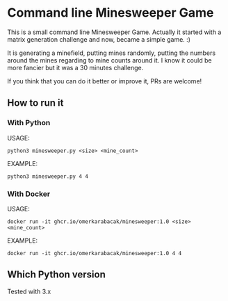 # Command line Minesweeper Game

This is a small command line Minesweeper Game.
Actually it started with a matrix generation challenge and now, became a simple game. :)

It is generating a minefield, putting mines randomly, putting the numbers around the mines regarding to mine counts around it.
I know it could be more fancier but it was a 30 minutes challenge.

If you think that you can do it better or improve it, PRs are welcome!

## How to run it

### With Python

USAGE:
```
python3 minesweeper.py <size> <mine_count>
```

EXAMPLE:
```
python3 minesweeper.py 4 4
```

### With Docker

USAGE:
```
docker run -it ghcr.io/omerkarabacak/minesweeper:1.0 <size> <mine_count>
```

EXAMPLE:
```
docker run -it ghcr.io/omerkarabacak/minesweeper:1.0 4 4
```

## Which Python version
Tested with 3.x